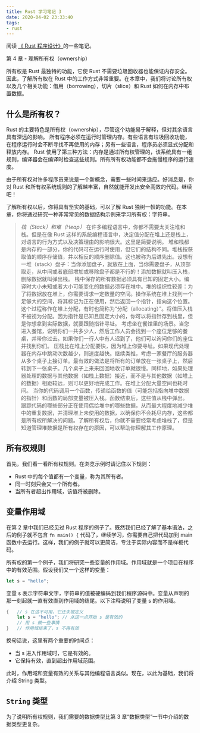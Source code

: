 ```yaml
---
title: Rust 学习笔记 3
date: 2020-04-02 23:33:40
tags:
- rust
---
```


阅读 [《 Rust 程序设计》](https://doc.rust-lang.org/book)的一些笔记。

第 4 章 - 理解所有权（ownership）

<!--more-->

所有权是 Rust 最独特的功能，它使 Rust 不需要垃圾回收器也能保证内存安全。因此，了解所有权在 Rust 中的工作方式非常重要。在本章中，我们将讨论所有权以及几个相关功能：借用（borrowing），切片（slice）和 Rust 如何在内存中布置数据。

## 什么是所有权？

Rust 的主要特色是所有权（ownership），尽管这个功能易于解释，但对其余语言具有深远的影响。
所有程序必须在运行时管理内存。有些语言有垃圾回收功能，在程序运行时会不断寻找不再使用的内存；另有一些语言，程序员必须显式分配和释放内存。 Rust 使用了第三种方法：内存是通过所有权管理的，该系统具有一组规则，编译器会在编译时检查这些规则。所有所有权功能都不会拖慢程序的运行速度。

由于所有权对许多程序员来说是一个新概念，需要一些时间来适应。好消息是，你对 Rust 和所有权系统规则的了解越丰富，自然就能开发出安全高效的代码。继续吧！

了解所有权以后，你将具有坚实的基础，可以了解 Rust 独树一帜的功能。在本章，你将通过研究一种非常常见的数据结构示例来学习所有权：字符串。

> *栈（Stack）和堆（Heap）*
> 在许多编程语言中，你都不需要太关注堆和栈。但是在像 Rust 这样的系统编程语言中，决定值分配在堆上还是栈上，对语言的行为方式以及决策理由的影响很大。这里是简要说明。
> 堆和栈都是内存的一部分，你的代码可在运行时使用，但它们的结构不同。堆栈按获取值的顺序存储值，并以相反的顺序删除值。这也被称为后进先出。设想有一堆（stack）盘子：当你添加盘子，就放在上面，当你需要盘子，从顶部取走，从中间或者底部增加或移除盘子都是不行的！添加数据就叫压入栈，删除数据就叫弹出栈。
> 栈中保存的所有数据必须具有已知的固定大小。编译时大小未知或者大小可能变化的数据必须存在堆中。堆的组织性较差：为了将数据放在堆上，你需要请求一定数量的空间。操作系统在堆上找到一个足够大的空间，将其标记为正在使用，然后返回一个指针，指向这个位置。这个过程称作在堆上分配，有时也简称为“分配（allocating）”。将值压入栈不被视为分配。因为指针是已知且固定大小的，你可以将指针存到栈里，但是你想拿到实际数据，就要跟随指针寻址。
> 考虑坐在餐馆里的场景。当您进入餐馆，说明你们一共多少人，然后工作人员会找到一个座位足够的餐桌，并带你过去。如果你们一行人中有人迟到了，他们可以询问你们的座位并找到你们。
> 压栈比在堆上分配要快，因为堆上你要寻址。如果现代处理器在内存中跳动次数越少，则速度越快。继续类推，考虑一家餐厅的服务器从多个桌子上接订单。最有效的做法是将所有的订单放在一张桌子上，然后转到下一张桌子。几个桌子上来来回回地收订单就很慢。同样地，如果处理器处理的数据与其他数据（如栈上数据）接近，而不是与其他数据（如堆上的数据）相距较远，则可以更好地完成工作。在堆上分配大量空间也耗时间。
> 当你的代码调用一个函数，传递给函数的值（可能包括指向堆中数据的指针）和函数的局部变量被压入栈。函数结束后，这些值从栈中弹出。
> 跟踪代码的哪些部分正在使用偶给堆中的哪些数据，从而最大程度地减少堆中的重复数据，并清理堆上未使用的数据，以确保你不会耗尽内存，这些都是所有权所解决的问题。了解所有权后，你就不需要经常考虑堆栈了，但是知道管理堆数据是所有权存在的原因，可以帮助你理解其工作原理。

## 所有权规则

首先，我们看一看所有权规则。在浏览示例时请记住以下规则：

- Rust 中的每个值都有一个变量，称为其所有者。
- 同一时刻只会又一个所有者。
- 当所有者超出作用域，该值将被删除。

## 变量作用域

在第 2 章中我们已经见过 Rust 程序的例子了。既然我们已经了解了基本语法，之后的例子就不包含 `fn main() {` 代码了，继续学习，你需要自己把代码加到 main 函数中去运行。这样，我们的例子就可以更简洁，专注于实际内容而不是样板代码。

所有权的第一个例子，我们将研究一些变量的作用域。作用域就是一个项目在程序中的有效范围。假设我们又一个这样的变量：

```rust
let s = "hello";
```

变量 s 表示字符串文字，字符串的值被硬编码到我们程序源码中。变量从声明的那一刻起就一直有效直到作用域的结尾。以下注释说明了变量 s 的作用域。

```rust
{   // s 在这不可用，它还未被定义
    let s = "hello"; // 从这一点开始 s 是有效的
    // 用 s 做一些事情
}   // 作用域结束了，s 不再有效
```

换句话说，这里有两个重要的时间点：

- 当 s 进入作用域时，它是有效的。
- 它保持有效，直到超出作用域范围。

此时，作用域和变量有效的关系与其他编程语言类似。现在，以此为基础，我们将介绍 String 类型。

## `String` 类型

为了说明所有权规则，我们需要的数据类型比第 3 章“数据类型”一节中介绍的数据类型更复杂。